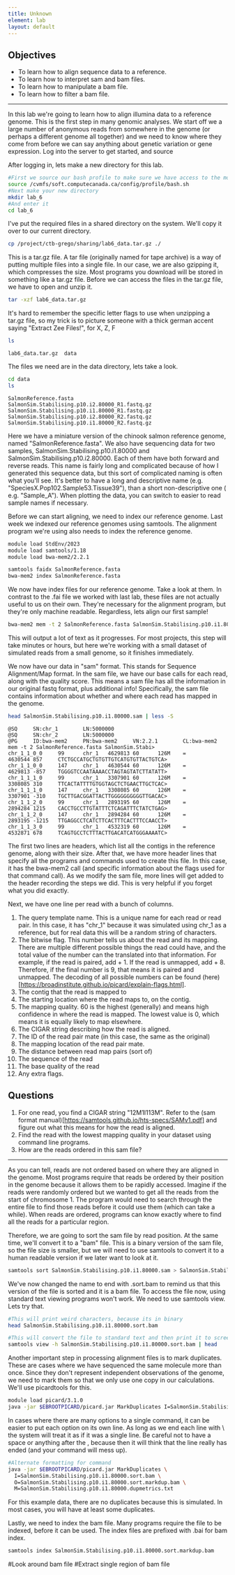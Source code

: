 ```yaml
---
title: Unknown
element: lab
layout: default
---
```


## Objectives

- To learn how to align sequence data to a reference.
- To learn how to interpret sam and bam files.
- To learn how to manipulate a bam file.
- To learn how to filter a bam file.

****

In this lab we're going to learn how to align illumina data to a reference genome. 
This is the first step in many genomic analyses. We start off we a large number
of anonymous reads from somewhere in the genome (or perhaps a different genome all together)
and we need to know where they come from before we can say anything about genetic variation
or gene expression. Log into the server to get started, and source 

After logging in, lets make a new directory for this lab.

```bash
#First we source our bash profile to make sure we have access to the modules.
source /cvmfs/soft.computecanada.ca/config/profile/bash.sh
#Next make your new directory
mkdir lab_6
#And enter it
cd lab_6
```

I've put the required files in a shared directory on the system. We'll
copy it over to our current directory.
```bash
cp /project/ctb-grego/sharing/lab6_data.tar.gz ./
```

This is a tar.gz file. A tar file (originally named for tape archive) is 
a way of putting multiple files into a single file. In our case, we are also
gzipping it, which compresses the size. Most programs you download will be
stored in something like a tar.gz file. Before we can access the files in the 
tar.gz file, we have to open and unzip it. 
```bash
tar -xzf lab6_data.tar.gz
```

It's hard to remember the specific letter flags to use when unzipping a tar.gz file, 
so my trick is to picture someone with a thick german accent saying "Extract Zee Files!", 
for X, Z, F

```bash
ls
```
```output
lab6_data.tar.gz  data
```
The files we need are in the data directory, lets take a look.

```bash
cd data
ls
```

```output
SalmonReference.fasta                           SalmonSim.Stabilising.p10.i2.80000_R1.fastq.gz
SalmonSim.Stabilising.p10.i1.80000_R1.fastq.gz  SalmonSim.Stabilising.p10.i2.80000_R2.fastq.gz
SalmonSim.Stabilising.p10.i1.80000_R2.fastq.gz
```

Here we have a miniature version of the chinook salmon reference genome, named "SalmonReference.fasta". 
We also have sequencing data for two samples, SalmonSim.Stabilising.p10.i1.80000 and SalmonSim.Stabilising.p10.i2.80000.
Each of them have both forward and reverse reads. This name is fairly long and complicated because of 
how I generated this sequence data, but this sort of complicated naming is often what you'll see. It's
better to have a long and descriptive name (e.g. "SpeciesX.Pop102.Sample53.Tissue39"), than a short non-descriptive
one ( e.g. "Sample_A"). When plotting the data, you can switch to easier to read sample names if necessary.

Before we can start aligning, we need to index our reference genome. Last week we indexed our reference
genomes using samtools. The alignment program we're using also needs to index the reference genome. 

```bash
module load StdEnv/2023
module load samtools/1.18
module load bwa-mem2/2.2.1

samtools faidx SalmonReference.fasta
bwa-mem2 index SalmonReference.fasta
```

We now have index files for our reference genome. Take a look at them. In contrast to the .fai file we worked with 
last lab, these files are not actually useful to us on their own. They're necessary for the alignment 
program, but they're only machine readable. Regardless, lets align our first sample!

```bash
bwa-mem2 mem -t 2 SalmonReference.fasta SalmonSim.Stabilising.p10.i1.80000_R1.fastq.gz SalmonSim.Stabilising.p10.i1.80000_R2.fastq.gz > SalmonSim.Stabilising.p10.i1.80000.sam
```

This will output a lot of text as it progresses. For most projects, this step will take minutes or hours,
but here we're working with a small dataset of simulated reads from a small genome, so it finishes
immediately. 

We now have our data in "sam" format. This stands for Sequence Alignment/Map format. In the sam file,
we have our base calls for each read, along with the quality score. This means a sam file has all the information
in our original fastq format, plus additional info! Specifically, the sam file contains information about
whether and where each read has mapped in the genome. 

```bash
head SalmonSim.Stabilising.p10.i1.80000.sam | less -S
```

```output
@SQ     SN:chr_1        LN:5000000
@SQ     SN:chr_2        LN:5000000
@PG     ID:bwa-mem2     PN:bwa-mem2     VN:2.2.1        CL:bwa-mem2 mem -t 2 SalmonReference.fasta SalmonSim.Stabi>
chr_1_1_0_0     99      chr_1   4629813 60      126M    =       4630544 857     CTCTGCCATGCTGTGTTGTCATGTGTTACTGTCA>
chr_1_1_0_0     147     chr_1   4630544 60      126M    =       4629813 -857    TGGGGTCCAATAAAACCTAGTAGTATCTTATATT>
chr_1_1_1_0     99      chr_1   3307901 60      126M    =       3308085 310     TTCACTATTTTGTGGTAGCTCTGAACTTGCTCAC>
chr_1_1_1_0     147     chr_1   3308085 60      126M    =       3307901 -310    TGCTTGACGGATTACTTGGGGGGGGGGTTGACAC>
chr_1_1_2_0     99      chr_1   2893195 60      126M    =       2894284 1215    CACCTGCCTTGTATTTCTCAGATTTCTATCTGAG>
chr_1_1_2_0     147     chr_1   2894284 60      126M    =       2893195 -1215   TTGAGGCCTCATCTTCACTTTCACTTTCCAACCT>
chr_1_1_3_0     99      chr_1   4532319 60      126M    =       4532871 678     TCAGTGCCTCTTTACTTGACATCATGGGAAAATC>
```

The first two lines are headers, which list all the contigs in the reference genome, along with their size. After that,
we have more header lines that specify all the programs and commands used to create this file. In this case,
it has the bwa-mem2 call (and specific information about the flags used for that command call). As we 
modify the sam file, more lines will get added to the header recording the steps we did. This
is very helpful if you forget what you did exactly. 

Next, we have one line per read with a bunch of columns. 
1) The query template name. This is a unique name for each read or read pair. In this case, it has "chr_1"
because it was simulated using chr_1 as a reference, but for real data this will be a random string of characters.
2) The bitwise flag. This number tells us about the read and its mapping. There are multiple different possible 
things the read could have, and the total value of the number can the translated into that information. For example, 
if the read is paired, add + 1. If the read is unmapped, add + 8. Therefore, if the final number is 9, that means it
is paired and unmapped. The decoding of all possible numbers can be found (here)[https://broadinstitute.github.io/picard/explain-flags.html].
3) The contig that the read is mapped to
4) The starting location where the read maps to, on the contig.
5) The mapping quality. 60 is the highest (generally) and means high confidence in where the read is mapped.
The lowest value is 0, which means it is equally likely to map elsewhere.
6) The CIGAR string describing how the read is aligned.
7) The ID of the read pair mate (in this case, the same as the original)
8) The mapping location of the read pair mate.
9) The distance between read map pairs (sort of)
10) The sequence of the read
11) The base quality of the read
12) Any extra flags.

## Questions
1) For one read, you find a CIGAR string "12M1I113M". Refer to the (sam format manual)[https://samtools.github.io/hts-specs/SAMv1.pdf] and figure out
what this means for how the read is aligned.
2) Find the read with the lowest mapping quality in your dataset using command line programs.
3) How are the reads ordered in this sam file?

****

As you can tell, reads are not ordered based on where they are aligned in the genome. Most programs
require that reads be ordered by their position in the genome because it allows them to be
rapidly accessed. Imagine if the reads were randomly ordered but we wanted to get all the reads
from the start of chromosome 1. The program would need to search through the entire file to find
those reads before it could use them (which can take a while). When reads are ordered, 
programs can know exactly where to find all the reads for a particular region. 

Therefore, we are going to sort the sam file by read position. At the same time, we'll 
convert it to a "bam" file. This is a binary version of the sam file, so the file size 
is smaller, but we will need to use samtools to convert it to a human readable version if 
we later want to look at it. 

```bash
samtools sort SalmonSim.Stabilising.p10.i1.80000.sam > SalmonSim.Stabilising.p10.i1.80000.sort.bam
```
We've now changed the name to end with .sort.bam to remind us that this version of the file
is sorted and it is a bam file. To access the file now, using standard text viewing programs
won't work. We need to use samtools view. Lets try that.


```bash
#This will print weird characters, because its in binary
head SalmonSim.Stabilising.p10.i1.80000.sort.bam

#This will convert the file to standard text and then print it to screen
samtools view -h SalmonSim.Stabilising.p10.i1.80000.sort.bam | head
```

Another important step in processing alignment files is to mark duplicates. These
are cases where we have sequenced the same molecule more than once. Since they
don't represent independent observations of the genome, we need to mark them so
that we only use one copy in our calculations. We'll use picardtools for this.

```bash
module load picard/3.1.0
java -jar $EBROOTPICARD/picard.jar MarkDuplicates I=SalmonSim.Stabilising.p10.i1.80000.sort.bam O=SalmonSim.Stabilising.p10.i1.80000.sort.markdup.bam M=SalmonSim.Stabilising.p10.i1.80000.dupmetrics.txt
```
In cases where there are many options to a single command, it can be easier to put each option on its own line. 
As long as we end each line with \ the system will treat it as if it was a single line. Be careful
not to have a space or anything after the \, because then it will think that the line really has ended (and your command will mess up).

```bash
#Alternate formatting for command
java -jar $EBROOTPICARD/picard.jar MarkDuplicates \
  I=SalmonSim.Stabilising.p10.i1.80000.sort.bam \
  O=SalmonSim.Stabilising.p10.i1.80000.sort.markdup.bam \
  M=SalmonSim.Stabilising.p10.i1.80000.dupmetrics.txt
```

For this example data, there are no duplicates because this is simulated. In most cases,
you will have at least some duplicates. 

Lastly, we need to index the bam file. Many programs require the file to be indexed,
before it can be used. The index files are prefixed with .bai for bam index.

```bash
samtools index SalmonSim.Stabilising.p10.i1.80000.sort.markdup.bam
```








#Look around bam file
#Extract single region of bam file
